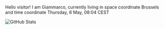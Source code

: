 Hello visitor! I am Giammarco, currently living in space coordinate Brussels and time coordinate Thursday, 6 May, 08:04 CEST

![GitHub Stats](https://github-readme-stats.vercel.app/api?username=grcasanova)

